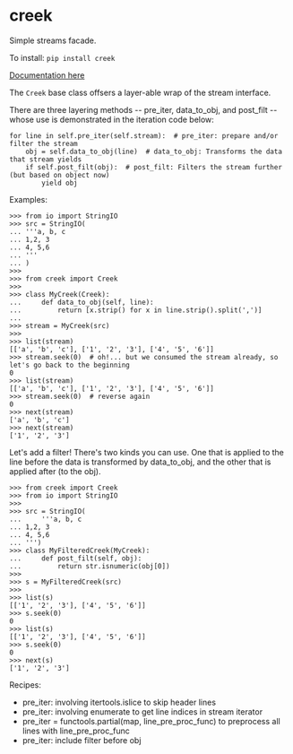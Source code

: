 # creek
Simple streams facade.

To install:	```pip install creek```

[Documentation here](https://i2mint.github.io/creek/)

The ``Creek`` base class offsers a layer-able wrap of the stream interface.

There are three layering methods -- pre_iter, data_to_obj, and post_filt
-- whose use is demonstrated in the iteration code below:

```
for line in self.pre_iter(self.stream):  # pre_iter: prepare and/or filter the stream
    obj = self.data_to_obj(line)  # data_to_obj: Transforms the data that stream yields
    if self.post_filt(obj):  # post_filt: Filters the stream further (but based on object now)
        yield obj
```

Examples:



```pydocstring
>>> from io import StringIO
>>> src = StringIO(
... '''a, b, c
... 1,2, 3
... 4, 5,6
... '''
... )
>>>
>>> from creek import Creek
>>>
>>> class MyCreek(Creek):
...     def data_to_obj(self, line):
...         return [x.strip() for x in line.strip().split(',')]
...
>>> stream = MyCreek(src)
>>>
>>> list(stream)
[['a', 'b', 'c'], ['1', '2', '3'], ['4', '5', '6']]
>>> stream.seek(0)  # oh!... but we consumed the stream already, so let's go back to the beginning
0
>>> list(stream)
[['a', 'b', 'c'], ['1', '2', '3'], ['4', '5', '6']]
>>> stream.seek(0)  # reverse again
0
>>> next(stream)
['a', 'b', 'c']
>>> next(stream)
['1', '2', '3']
```

Let's add a filter! There's two kinds you can use.
One that is applied to the line before the data is transformed by data_to_obj,
and the other that is applied after (to the obj).

```pydocstring
>>> from creek import Creek
>>> from io import StringIO
>>>
>>> src = StringIO(
...     '''a, b, c
... 1,2, 3
... 4, 5,6
... ''')
>>> class MyFilteredCreek(MyCreek):
...     def post_filt(self, obj):
...         return str.isnumeric(obj[0])
>>>
>>> s = MyFilteredCreek(src)
>>>
>>> list(s)
[['1', '2', '3'], ['4', '5', '6']]
>>> s.seek(0)
0
>>> list(s)
[['1', '2', '3'], ['4', '5', '6']]
>>> s.seek(0)
0
>>> next(s)
['1', '2', '3']
```

Recipes:
- pre_iter: involving itertools.islice to skip header lines
- pre_iter: involving enumerate to get line indices in stream iterator
- pre_iter = functools.partial(map, line_pre_proc_func) to preprocess all lines with line_pre_proc_func
- pre_iter: include filter before obj
